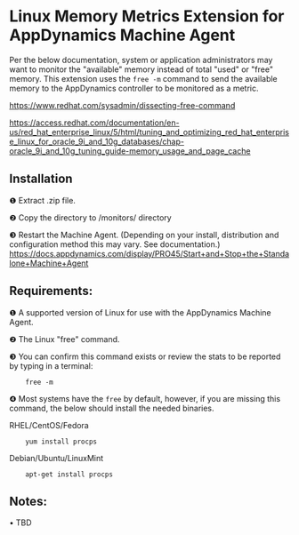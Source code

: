 # Linux Memory Metrics Extension for AppDynamics Machine Agent

Per the below documentation, system or application administrators may want to monitor the "available" memory instead of total "used" or "free" memory. This extension uses the ``` free -m ``` command to send the available memory to the AppDynamics controller to be monitored as a metric.

https://www.redhat.com/sysadmin/dissecting-free-command

https://access.redhat.com/documentation/en-us/red_hat_enterprise_linux/5/html/tuning_and_optimizing_red_hat_enterprise_linux_for_oracle_9i_and_10g_databases/chap-oracle_9i_and_10g_tuning_guide-memory_usage_and_page_cache

## Installation
❶ Extract .zip file.

❷ Copy the  directory to <AppD-Machine-Agent-Dir>/monitors/ directory

❸ Restart the Machine Agent. (Depending on your install, distribution and configuration method this may vary. See documentation.)
    https://docs.appdynamics.com/display/PRO45/Start+and+Stop+the+Standalone+Machine+Agent

## Requirements:
❶ A supported version of Linux for use with the AppDynamics Machine Agent.

❷ The Linux "free" command.

❸ You can confirm this command exists or review the stats to be reported by typing in a terminal:

```
    free -m
```  
  
❹ Most systems have the ```free``` by default, however, if you are missing this command, the below should install the needed binaries.

RHEL/CentOS/Fedora
``` 
    yum install procps
 ```
Debian/Ubuntu/LinuxMint
```
    apt-get install procps
```

## Notes:
• TBD
